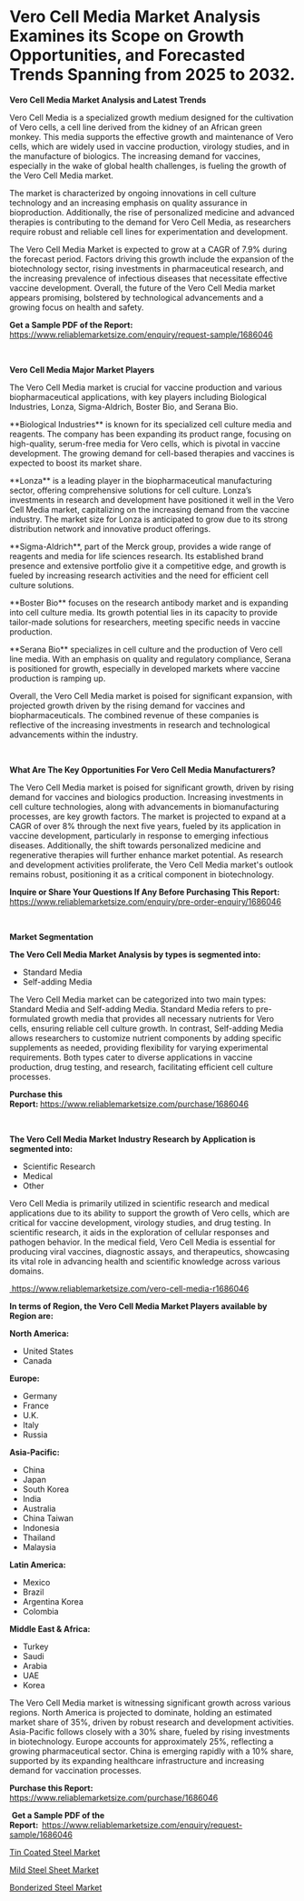 <p><h1>Vero Cell Media Market Analysis Examines its Scope on Growth Opportunities, and Forecasted Trends Spanning from 2025 to 2032.</h1></p><p><strong>Vero Cell Media Market Analysis and Latest Trends</strong></p>
<p><p>Vero Cell Media is a specialized growth medium designed for the cultivation of Vero cells, a cell line derived from the kidney of an African green monkey. This media supports the effective growth and maintenance of Vero cells, which are widely used in vaccine production, virology studies, and in the manufacture of biologics. The increasing demand for vaccines, especially in the wake of global health challenges, is fueling the growth of the Vero Cell Media market.</p><p>The market is characterized by ongoing innovations in cell culture technology and an increasing emphasis on quality assurance in bioproduction. Additionally, the rise of personalized medicine and advanced therapies is contributing to the demand for Vero Cell Media, as researchers require robust and reliable cell lines for experimentation and development.</p><p>The Vero Cell Media Market is expected to grow at a CAGR of 7.9% during the forecast period. Factors driving this growth include the expansion of the biotechnology sector, rising investments in pharmaceutical research, and the increasing prevalence of infectious diseases that necessitate effective vaccine development. Overall, the future of the Vero Cell Media market appears promising, bolstered by technological advancements and a growing focus on health and safety.</p></p>
<p><strong>Get a Sample PDF of the Report:&nbsp;</strong> <a href="https://www.reliablemarketsize.com/enquiry/request-sample/1686046?utm_campaign=1888&utm_medium=2&utm_source=Github&utm_content=ia&utm_term=01042025&utm_id=vero-cell-media">https://www.reliablemarketsize.com/enquiry/request-sample/1686046</a></p>
<p>&nbsp;</p>
<p><strong>Vero Cell Media Major Market Players</strong></p>
<p><p>The Vero Cell Media market is crucial for vaccine production and various biopharmaceutical applications, with key players including Biological Industries, Lonza, Sigma-Aldrich, Boster Bio, and Serana Bio. </p><p>**Biological Industries** is known for its specialized cell culture media and reagents. The company has been expanding its product range, focusing on high-quality, serum-free media for Vero cells, which is pivotal in vaccine development. The growing demand for cell-based therapies and vaccines is expected to boost its market share.</p><p>**Lonza** is a leading player in the biopharmaceutical manufacturing sector, offering comprehensive solutions for cell culture. Lonza’s investments in research and development have positioned it well in the Vero Cell Media market, capitalizing on the increasing demand from the vaccine industry. The market size for Lonza is anticipated to grow due to its strong distribution network and innovative product offerings.</p><p>**Sigma-Aldrich**, part of the Merck group, provides a wide range of reagents and media for life sciences research. Its established brand presence and extensive portfolio give it a competitive edge, and growth is fueled by increasing research activities and the need for efficient cell culture solutions.</p><p>**Boster Bio** focuses on the research antibody market and is expanding into cell culture media. Its growth potential lies in its capacity to provide tailor-made solutions for researchers, meeting specific needs in vaccine production.</p><p>**Serana Bio** specializes in cell culture and the production of Vero cell line media. With an emphasis on quality and regulatory compliance, Serana is positioned for growth, especially in developed markets where vaccine production is ramping up.</p><p>Overall, the Vero Cell Media market is poised for significant expansion, with projected growth driven by the rising demand for vaccines and biopharmaceuticals. The combined revenue of these companies is reflective of the increasing investments in research and technological advancements within the industry.</p></p>
<p>&nbsp;</p>
<p><strong>What Are The Key Opportunities For Vero Cell Media Manufacturers?</strong></p>
<p><p>The Vero Cell Media market is poised for significant growth, driven by rising demand for vaccines and biologics production. Increasing investments in cell culture technologies, along with advancements in biomanufacturing processes, are key growth factors. The market is projected to expand at a CAGR of over 8% through the next five years, fueled by its application in vaccine development, particularly in response to emerging infectious diseases. Additionally, the shift towards personalized medicine and regenerative therapies will further enhance market potential. As research and development activities proliferate, the Vero Cell Media market's outlook remains robust, positioning it as a critical component in biotechnology.</p></p>
<p><strong>Inquire or Share Your Questions If Any Before Purchasing This Report:</strong> <a href="https://www.reliablemarketsize.com/enquiry/pre-order-enquiry/1686046?utm_campaign=1888&utm_medium=2&utm_source=Github&utm_content=ia&utm_term=01042025&utm_id=vero-cell-media">https://www.reliablemarketsize.com/enquiry/pre-order-enquiry/1686046</a></p>
<p>&nbsp;</p>
<p><strong>Market Segmentation</strong></p>
<p><strong>The Vero Cell Media Market Analysis by types is segmented into:</strong></p>
<p><ul><li>Standard Media</li><li>Self-adding Media</li></ul></p>
<p><p>The Vero Cell Media market can be categorized into two main types: Standard Media and Self-adding Media. Standard Media refers to pre-formulated growth media that provides all necessary nutrients for Vero cells, ensuring reliable cell culture growth. In contrast, Self-adding Media allows researchers to customize nutrient components by adding specific supplements as needed, providing flexibility for varying experimental requirements. Both types cater to diverse applications in vaccine production, drug testing, and research, facilitating efficient cell culture processes.</p></p>
<p><strong>Purchase this Report:&nbsp;</strong><a href="https://www.reliablemarketsize.com/purchase/1686046?utm_campaign=1888&utm_medium=2&utm_source=Github&utm_content=ia&utm_term=01042025&utm_id=vero-cell-media">https://www.reliablemarketsize.com/purchase/1686046</a></p>
<p>&nbsp;</p>
<p><strong>The Vero Cell Media Market Industry Research by Application is segmented into:</strong></p>
<p><ul><li>Scientific Research</li><li>Medical</li><li>Other</li></ul></p>
<p><p>Vero Cell Media is primarily utilized in scientific research and medical applications due to its ability to support the growth of Vero cells, which are critical for vaccine development, virology studies, and drug testing. In scientific research, it aids in the exploration of cellular responses and pathogen behavior. In the medical field, Vero Cell Media is essential for producing viral vaccines, diagnostic assays, and therapeutics, showcasing its vital role in advancing health and scientific knowledge across various domains.</p></p>
<p><a href="https://www.reliablemarketsize.com/vero-cell-media-r1686046?utm_campaign=1888&utm_medium=2&utm_source=Github&utm_content=ia&utm_term=01042025&utm_id=vero-cell-media">&nbsp;https://www.reliablemarketsize.com/vero-cell-media-r1686046</a></p>
<p><strong>In terms of Region, the Vero Cell Media Market Players available by Region are:</strong></p>
<p>
    <p> <strong> North America: </strong>
        <ul>
            <li>United States</li>
            <li>Canada</li>
        </ul>
        </p> 
    <p> <strong> Europe: </strong>
        <ul>
            <li>Germany</li>
            <li>France</li>
            <li>U.K.</li>
            <li>Italy</li>
            <li>Russia</li>
        </ul>
        </p> 
    <p> <strong> Asia-Pacific: </strong>
        <ul>
            <li>China</li>
            <li>Japan</li>
            <li>South Korea</li>
            <li>India</li>
            <li>Australia</li>
            <li>China Taiwan</li>
            <li>Indonesia</li>
            <li>Thailand</li>
            <li>Malaysia</li>
        </ul>
        </p> 
    <p> <strong> Latin America: </strong>
        <ul>
            <li>Mexico</li>
            <li>Brazil</li>
            <li>Argentina Korea</li>
            <li>Colombia</li>
        </ul>
        </p> 
    <p> <strong> Middle East & Africa: </strong>
        <ul>
            <li>Turkey</li>
            <li>Saudi</li>
            <li>Arabia</li>
            <li>UAE</li>
            <li>Korea</li>
        </ul>
    </p>
    </p>
<p><p>The Vero Cell Media market is witnessing significant growth across various regions. North America is projected to dominate, holding an estimated market share of 35%, driven by robust research and development activities. Asia-Pacific follows closely with a 30% share, fueled by rising investments in biotechnology. Europe accounts for approximately 25%, reflecting a growing pharmaceutical sector. China is emerging rapidly with a 10% share, supported by its expanding healthcare infrastructure and increasing demand for vaccination processes.</p></p>
<p><strong>Purchase this Report: </strong><a href="https://www.reliablemarketsize.com/purchase/1686046?utm_campaign=1888&utm_medium=2&utm_source=Github&utm_content=ia&utm_term=01042025&utm_id=vero-cell-media">https://www.reliablemarketsize.com/purchase/1686046</a></p>
<p>&nbsp;<strong>Get a Sample PDF of the Report:&nbsp;&nbsp;</strong><a href="https://www.reliablemarketsize.com/enquiry/request-sample/1686046?utm_campaign=1888&utm_medium=2&utm_source=Github&utm_content=ia&utm_term=01042025&utm_id=vero-cell-media">https://www.reliablemarketsize.com/enquiry/request-sample/1686046</a></p>
<p><strong></strong></p>
<p><p><a href="https://github.com/pezezlarue7h/Market-Research-Report-List-1/blob/main/tin-coated-steel-market.md?utm_campaign=1888&utm_medium=2&utm_source=Github&utm_content=ia&utm_term=01042025&utm_id=vero-cell-media">Tin Coated Steel Market</a></p><p><a href="https://github.com/auriashetzxj/Market-Research-Report-List-1/blob/main/mild-steel-sheet-market.md?utm_campaign=1888&utm_medium=2&utm_source=Github&utm_content=ia&utm_term=01042025&utm_id=vero-cell-media">Mild Steel Sheet Market</a></p><p><a href="https://github.com/wycheelwayeu/Market-Research-Report-List-1/blob/main/bonderized-steel-market.md?utm_campaign=1888&utm_medium=2&utm_source=Github&utm_content=ia&utm_term=01042025&utm_id=vero-cell-media">Bonderized Steel Market</a></p></p>
